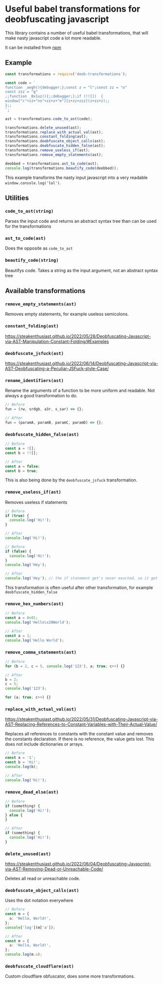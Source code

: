 # Useful babel transformations for deobfuscating javascript

This library contains a number of useful babel transformations, that will make nasty javascript code a lot more readable.

It can be installed from [npm](https://www.npmjs.com/package/deob-transformations)

## Example

```js
const transformations = require('deob-transformations');

const code = `
function _aegh(){debugger;};const z = "l";const zz = "o"
const zzz = "g"
;;function _0x1uz(){;;debugger;};if (!![])  {
window["c"+zz+"ns"+zz+z+"e"][z+zz+zzz](z+zz+z);;
};;
`;

ast = transformations.code_to_ast(code);

transformations.delete_unused(ast);
transformations.replace_with_actual_val(ast);
transformations.constant_folding(ast);
transformations.deobfuscate_object_calls(ast);
transformations.deobfuscate_hidden_false(ast);
transformations.remove_useless_if(ast);
transformations.remove_empty_statements(ast);

deobbed = transformations.ast_to_code(ast);
console.log(transformations.beautify_code(deobbed));
```

This example transforms the nasty input javascript into a very readable `window.console.log('lol')`.

## Utilities

### `code_to_ast(string)`

Parses the input code and returns an abstract syntax tree than can be used for the transformations

### `ast_to_code(ast)`

Does the opposite as `code_to_ast`

### `beautify_code(string)`

Beautifys code. Takes a string as the input argument, not an abstract syntax tree

## Available transformations

### `remove_empty_statements(ast)`

Removes empty statements, for example useless semicolons.

### `constant_folding(ast)`

https://steakenthusiast.github.io/2022/05/28/Deobfuscating-Javascript-via-AST-Manipulation-Constant-Folding/#Examples

### `deobfuscate_jsfuck(ast)`

https://steakenthusiast.github.io/2022/06/14/Deobfuscating-Javascript-via-AST-Deobfuscating-a-Peculiar-JSFuck-style-Case/

### `rename_identifiers(ast)`

Rename the arguments of a function to be more uniform and readable. Not always a good transformation to do.

```js
// Before
fun = (rw, srdgb, a3r, s_sar) => {};

// After
fun = (paramA, paramB, paramC, paramD) => {};
```

### `deobfuscate_hidden_false(ast)`

```js
// Before
const a = ![];
const b = !![];

// After
const a = false;
const b = true;
```

This is also being done by the `deobfuscate_jsfuck` transformation.

### `remove_useless_if(ast)`

Removes useless if statements

```js
// Before
if (true) {
  console.log('Hi!');
}

// After
console.log('Hi!');
```

```js
// Before
if (false) {
  console.log('Hi!');
}
console.log('Hey');

// After
console.log('Hey'); // the if statement get's never exucted, so it get's removed
```

This transformation is often useful after other transformation, for example `deobfuscate_hidden_false`

### `remove_hex_numbers(ast)`

```js
// Before
const a = 0x01;
console.log('Hello\x20World');

// After
const a = 1;
console.log('Hello World');
```

### `remove_comma_statements(ast)`

```js
// Before
for (b = 2, c = 5, console.log('123'), a; true; c++) {}

// After
b = 2;
c = 5;
console.log('123');

for (a; true; c++) {}
```

### `replace_with_actual_val(ast)`

https://steakenthusiast.github.io/2022/05/31/Deobfuscating-Javascript-via-AST-Replacing-References-to-Constant-Variables-with-Their-Actual-Value/

Replaces all references to constants with the constant value and removes the constants declaration. If there is no reference, the value gets lost.
This does not include dictionaries or arrays.

```js
// Before
const a = '1';
const b = 'Hi!';
console.log(b);

// After
console.log('Hi!');
```

### `remove_dead_else(ast)`

```js
// Before
if (something) {
  console.log('Hi!');
} else {
}

// After
if (something) {
  console.log('Hi!');
}
```

### `delete_unused(ast)`

https://steakenthusiast.github.io/2022/06/04/Deobfuscating-Javascript-via-AST-Removing-Dead-or-Unreachable-Code/

Deletes all read or unreachable code.

### `deobfuscate_object_calls(ast)`

Uses the dot notation everywhere

```js
// Before
const m = {
  a: 'Hello, World!',
};
console['log'](m['a']);

// After
const m = {
  a: 'Hello, World!',
};
console.log(m.a);
```

### `deobfuscate_cloudflare(ast)`

Custom cloudflare obfuscator, does some more transformations.
